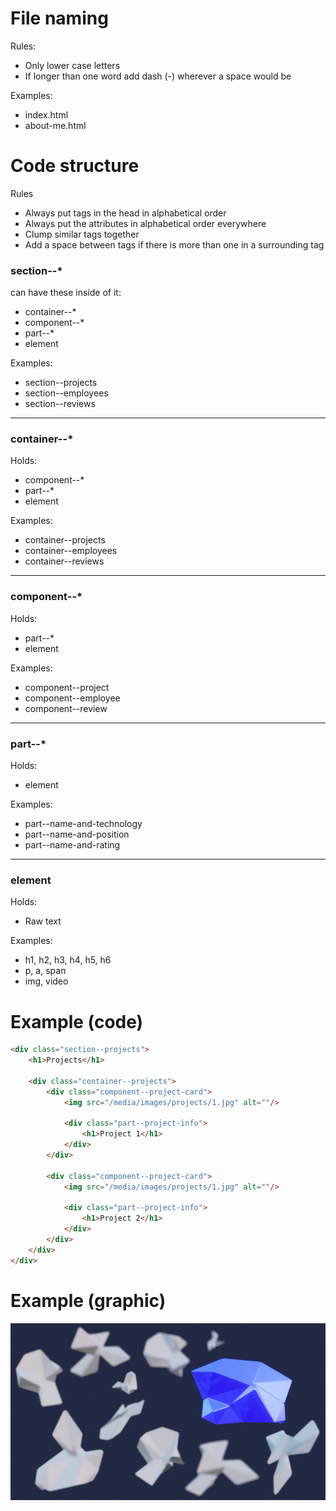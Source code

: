 # File naming
Rules:
- Only lower case letters
- If longer than one word add dash (-) wherever a space would be

Examples:
- index.html
- about-me.html



# Code structure

Rules
- Always put tags in the head in alphabetical order
- Always put the attributes in alphabetical order everywhere
- Clump similar tags together
- Add a space between tags if there is more than one in a surrounding tag

### section--*
can have these inside of it:
- container--*
- component--*
- part--*
- element

Examples:
- section--projects
- section--employees
- section--reviews

---

### container--*
Holds:
- component--*
- part--*
- element

Examples:
- container--projects
- container--employees
- container--reviews

---

### component--*
Holds:
- part--*
- element

Examples:
- component--project
- component--employee
- component--review

---

### part--*
Holds:
- element

Examples:
- part--name-and-technology
- part--name-and-position
- part--name-and-rating

---

### element
Holds:
- Raw text

Examples:
- h1, h2, h3, h4, h5, h6
- p, a, span
- img, video


# Example (code)

```HTML
<div class="section--projects">
    <h1>Projects</h1>
    
    <div class="container--projects">
        <div class="component--project-card">
            <img src="/media/images/projects/1.jpg" alt=""/>
            
            <div class="part--project-info">
                <h1>Project 1</h1>
            </div>
        </div>
        
        <div class="component--project-card">
            <img src="/media/images/projects/1.jpg" alt=""/>
            
            <div class="part--project-info">
                <h1>Project 2</h1>
            </div>
        </div>
    </div>
</div>
```


# Example (graphic)
![Graphic explaining HTML structure](/media/images/html.jpg)
